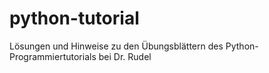 # python-tutorial
Lösungen und Hinweise zu den Übungsblättern des Python-Programmiertutorials bei Dr. Rudel
